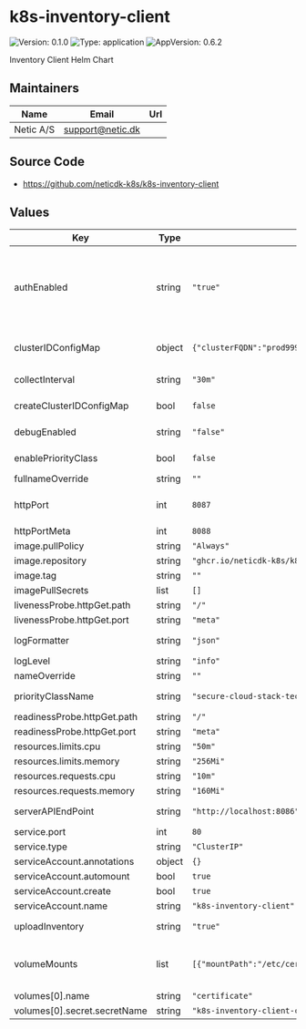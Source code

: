 # k8s-inventory-client

![Version: 0.1.0](https://img.shields.io/badge/Version-0.1.0-informational?style=flat-square) ![Type: application](https://img.shields.io/badge/Type-application-informational?style=flat-square) ![AppVersion: 0.6.2](https://img.shields.io/badge/AppVersion-0.6.2-informational?style=flat-square)

Inventory Client Helm Chart

## Maintainers

| Name | Email | Url |
| ---- | ------ | --- |
| Netic A/S | <support@netic.dk> |  |

## Source Code

* <https://github.com/neticdk-k8s/k8s-inventory-client>

## Values

| Key | Type | Default | Description |
|-----|------|---------|-------------|
| authEnabled | string | `"true"` | Whetherauthentication towards the inventory server is enabled. Enabling authentication also creates mounts the certificate volume. |
| clusterIDConfigMap | object | `{"clusterFQDN":"prod999.myprovider.k8s.netic.dk","clusterName":"prod999","providerName":"myprovider"}` | The keys and values used in the cluster-id Config |
| collectInterval | string | `"30m"` | How often to collect the inventory |
| createClusterIDConfigMap | bool | `false` | Whether to create the cluster-id ConfigMap |
| debugEnabled | string | `"false"` | Whether debug mode is enabled |
| enablePriorityClass | bool | `false` | Enables PriorityClass for the pod. |
| fullnameOverride | string | `""` |  |
| httpPort | int | `8087` | The port to listen on for dumping the current inventory |
| httpPortMeta | int | `8088` |  |
| image.pullPolicy | string | `"Always"` |  |
| image.repository | string | `"ghcr.io/neticdk-k8s/k8s-inventory-client"` |  |
| image.tag | string | `""` |  |
| imagePullSecrets | list | `[]` |  |
| livenessProbe.httpGet.path | string | `"/"` |  |
| livenessProbe.httpGet.port | string | `"meta"` |  |
| logFormatter | string | `"json"` | The logging formatter ("json" or "text") |
| logLevel | string | `"info"` | The logging level |
| nameOverride | string | `""` |  |
| priorityClassName | string | `"secure-cloud-stack-technical-management-critical"` | The name of the PriorityClass to use. |
| readinessProbe.httpGet.path | string | `"/"` |  |
| readinessProbe.httpGet.port | string | `"meta"` |  |
| resources.limits.cpu | string | `"50m"` |  |
| resources.limits.memory | string | `"256Mi"` |  |
| resources.requests.cpu | string | `"10m"` |  |
| resources.requests.memory | string | `"160Mi"` |  |
| serverAPIEndPoint | string | `"http://localhost:8086"` | Where the inventory API can be found |
| service.port | int | `80` |  |
| service.type | string | `"ClusterIP"` |  |
| serviceAccount.annotations | object | `{}` |  |
| serviceAccount.automount | bool | `true` |  |
| serviceAccount.create | bool | `true` |  |
| serviceAccount.name | string | `"k8s-inventory-client"` |  |
| uploadInventory | string | `"true"` | Whether the inventory should be uploaded |
| volumeMounts | list | `[{"mountPath":"/etc/certificates","name":"certificate","readOnly":true}]` | Volumes to mount. The certificate is required for authentication. |
| volumes[0].name | string | `"certificate"` |  |
| volumes[0].secret.secretName | string | `"k8s-inventory-client-certificate"` |  |

